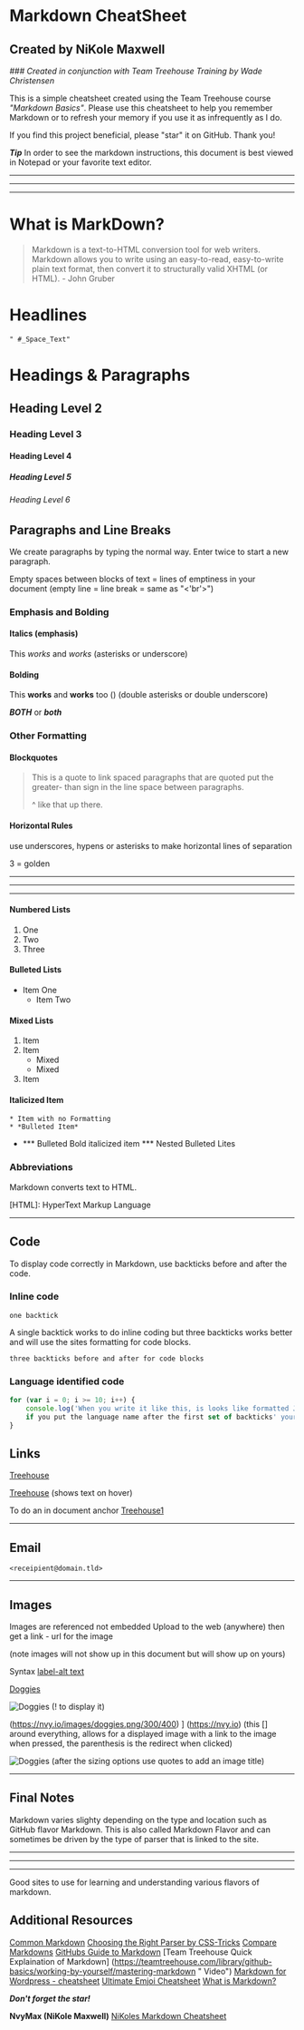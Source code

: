 # Markdown CheatSheet
## Created by NiKole Maxwell
*### Created in conjunction with Team Treehouse Training by Wade Christensen*

This is a simple cheatsheet created using the Team Treehouse course *"Markdown Basics"*. Please use this cheatsheet to help you remember Markdown or to refresh your memory if you use it as infrequently as I do. 

If you find this project beneficial, please "star" it on GitHub. Thank you!

***Tip***  In order to see the markdown instructions, this document is best viewed in Notepad or your favorite text editor. 

---
---
---

# What is MarkDown?
> Markdown is a text-to-HTML conversion tool for web writers. Markdown allows you to write using an easy-to-read, easy-to-write plain text format, then convert it to structurally valid XHTML (or HTML).  - John Gruber

# Headlines 
    " #_Space_Text"

# Headings & Paragraphs

## Heading Level 2

### Heading Level 3

#### Heading Level 4

##### Heading Level 5

###### Heading Level 6

## Paragraphs and Line Breaks

We create paragraphs by typing the normal way. Enter twice to start a new paragraph.

Empty spaces between blocks of text = lines of emptiness in your document (empty line = line break = same as "<'br'>")

### Emphasis and Bolding

#### Italics (emphasis)
This *works* and _works_ (asterisks or underscore)

#### Bolding

This **works** and __works__ too () (double asterisks or double underscore)

***BOTH*** or ___both___

### Other Formatting

#### Blockquotes

>This is a quote
> to link spaced paragraphs that are quoted put the greater- than sign in the line space between paragraphs.
>
> ^ like that up there.

#### Horizontal Rules

use underscores, hypens or asterisks to make horizontal lines of separation

3 = golden

___
---
***

#### Numbered Lists

1. One
2. Two
3. Three

#### Bulleted Lists

  * Item One
    * Item Two

#### Mixed Lists
1. Item
2. Item
   * Mixed
   * Mixed  
3. Item


#### Italicized Item
    * Item with no Formatting
    * *Bulleted Item*

* *** Bulleted Bold italicized item ***
Nested Bulleted Lites 

### Abbreviations

Markdown converts text to HTML.

[HTML]: HyperText Markup Language

---

## Code

To display code correctly in Markdown, use backticks before and after the code.

### Inline code

`one backtick`

A single backtick works to do inline coding
but three backticks works better and will use the sites formatting for code blocks.

```
three backticks before and after for code blocks
```
### Language identified code
```Javascript
for (var i = 0; i >= 10; i++) {
    console.log('When you write it like this, is looks like formatted JS.
    if you put the language name after the first set of backticks' your code will parse accodingly)
}

```

## Links

[Treehouse](https://teamtreehouse.com )

[Treehouse](https://teamtreehouse.com "Link to Treehouse") (shows text on hover)

To do an in document anchor
[Treehouse](https://teamtreehouse.com )[1]

[1]: https://teamtreehouse.com "Reference Link to Treehouse"

___

## Email

```
<receipient@domain.tld>

```
---

## Images
Images are referenced not embedded
Upload to the web (anywhere) then get a link - url for the image

 (note images will not show up in this document but will show up on yours)

Syntax  [label-alt text](url)

[Doggies](https://nvy.io/images/doggies.png/300/400)


![Doggies](https://nvy.io/images/doggies.png/300/400) (! to display it)


(https://nvy.io/images/doggies.png/300/400)
] (https://nvy.io) (this [] around everything, allows for a displayed image with a link to the image when pressed, the parenthesis is the redirect when clicked)

![Doggies](https://nvy.io/images/doggies.png/300/400 "This is a title for an image") (after the sizing options use quotes to add an image title)

---
## Final Notes
Markdown varies slighty depending on the type and location such as GitHub flavor Markdown.  This is also called Markdown Flavor and can sometimes be driven by the type of parser that is linked to the site.

---
---
---


Good sites to use for learning and understanding various flavors of markdown.

## Additional Resources
[Common Markdown](http://commonmark.org/)
[Choosing the Right Parser by CSS-Tricks](https://css-tricks.com/choosing-right-markdown-parser/)
[Compare Markdowns](https://johnmacfarlane.net/babelmark2/)
[GitHubs Guide to Markdown](https://guides.github.com/features/mastering-markdown/)
[Team Treehouse Quick Explaination of Markdown] (https://teamtreehouse.com/library/github-basics/working-by-yourself/mastering-markdown " Video")
[Markdown for Wordpress - cheatsheet](https://en.support.wordpress.com/markdown-quick-reference/)
[Ultimate Emjoi Cheatsheet](https://www.webpagefx.com/tools/emoji-cheat-sheet/)
[What is Markdown?](http://kirkstrobeck.github.io/whatismarkdown.com/ "Markdown is super serious business" )

***Don't forget the star!***

**NvyMax (NiKole Maxwell)**
[NiKoles Markdown Cheatsheet](https://github.com/NvyMax/markdown_cheatsheet)